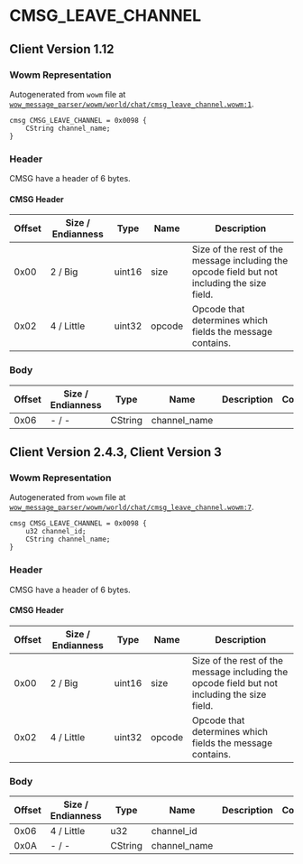 # CMSG_LEAVE_CHANNEL

## Client Version 1.12

### Wowm Representation

Autogenerated from `wowm` file at [`wow_message_parser/wowm/world/chat/cmsg_leave_channel.wowm:1`](https://github.com/gtker/wow_messages/tree/main/wow_message_parser/wowm/world/chat/cmsg_leave_channel.wowm#L1).
```rust,ignore
cmsg CMSG_LEAVE_CHANNEL = 0x0098 {
    CString channel_name;
}
```
### Header

CMSG have a header of 6 bytes.

#### CMSG Header

| Offset | Size / Endianness | Type   | Name   | Description |
| ------ | ----------------- | ------ | ------ | ----------- |
| 0x00   | 2 / Big           | uint16 | size   | Size of the rest of the message including the opcode field but not including the size field.|
| 0x02   | 4 / Little        | uint32 | opcode | Opcode that determines which fields the message contains.|

### Body

| Offset | Size / Endianness | Type | Name | Description | Comment |
| ------ | ----------------- | ---- | ---- | ----------- | ------- |
| 0x06 | - / - | CString | channel_name |  |  |

## Client Version 2.4.3, Client Version 3

### Wowm Representation

Autogenerated from `wowm` file at [`wow_message_parser/wowm/world/chat/cmsg_leave_channel.wowm:7`](https://github.com/gtker/wow_messages/tree/main/wow_message_parser/wowm/world/chat/cmsg_leave_channel.wowm#L7).
```rust,ignore
cmsg CMSG_LEAVE_CHANNEL = 0x0098 {
    u32 channel_id;
    CString channel_name;
}
```
### Header

CMSG have a header of 6 bytes.

#### CMSG Header

| Offset | Size / Endianness | Type   | Name   | Description |
| ------ | ----------------- | ------ | ------ | ----------- |
| 0x00   | 2 / Big           | uint16 | size   | Size of the rest of the message including the opcode field but not including the size field.|
| 0x02   | 4 / Little        | uint32 | opcode | Opcode that determines which fields the message contains.|

### Body

| Offset | Size / Endianness | Type | Name | Description | Comment |
| ------ | ----------------- | ---- | ---- | ----------- | ------- |
| 0x06 | 4 / Little | u32 | channel_id |  |  |
| 0x0A | - / - | CString | channel_name |  |  |


